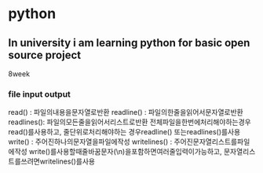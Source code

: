 # python

## In university i am learning python for basic open source project 
8week
### file input output
  read() : 파일의내용을문자열로반환
  readline() : 파일의한줄을읽어서문자열로반환
  readlines(): 파일의모든줄을읽어서리스트로반환
전체파일을한번에처리해야하는경우read()를사용하고, 줄단위로처리해야하는
경우readline() 또는readlines()를사용
write() : 주어진하나의문자열을파일에작성
writelines() : 주어진문자열리스트를파일에작성
write()를사용할때줄바꿈문자(\n)을포함하면여러줄입력이가능하고,
문자열리스트를쓰려면writelines()를사용

